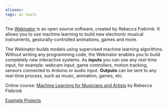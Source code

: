 ```yaml
---
aliases: 
tags: ai tools
---
```


The [Wekinator](http://www.wekinator.org/) is an open source software, created by Rebecca Fiebrink. It allows you to use machine learning to build new electronic musical instruments, gesturally-controlled animations, games and more.

The Wekinator builds models using supervised machine learning algorithms.
Without writing any programming code, the Wekinator enables you to build completely new interactive systems. As **inputs** you can use any real-time input, for example: webcam input, game controllers, motion tracking, sensors connected to Arduino or audio input. **Outputs** can be sent to any real-time process, such as music, animation, games, etc.

Online course: [Machine Learning for Musicians and Artists](https://www.kadenze.com/courses/machine-learning-for-musicians-and-artists/info) by Rebecca Fiebrink

[Example Projects](http://www.wekinator.org/example-projects/)
